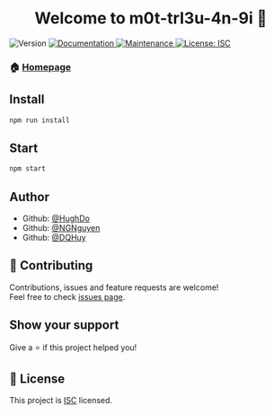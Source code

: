 <h1 align="center">Welcome to m0t-trI3u-4n-9i 👋</h1>
<p>
  <img alt="Version" src="https://img.shields.io/badge/version-1.0.0-blue.svg?cacheSeconds=2592000" />
  <a href="https://github.com/ILivS/m0t-trI3u-4n-9i#readme">
    <img alt="Documentation" src="https://img.shields.io/badge/documentation-yes-brightgreen.svg" target="_blank" />
  </a>
  <a href="https://github.com/ILivS/m0t-trI3u-4n-9i/graphs/commit-activity">
    <img alt="Maintenance" src="https://img.shields.io/badge/Maintained%3F-yes-green.svg" target="_blank" />
  </a>
  <a href="https://github.com/ILivS/m0t-trI3u-4n-9i/blob/master/LICENSE">
    <img alt="License: ISC" src="https://img.shields.io/badge/License-ISC-yellow.svg" target="_blank" />
  </a>
</p>

### 🏠 [Homepage](https://github.com/ILivS/m0t-trI3u-4n-9i#readme)

## Install

```sh
npm run install
```

## Start

```sh
npm start
```

## Author

* Github: [@HughDo](https://github.com/ILivS)
* Github: [@NGNguyen](https://github.com/damdauvaotran)
* Github: [@DQHuy](https://github.com/dqhuy140598)

## 🤝 Contributing

Contributions, issues and feature requests are welcome!<br />Feel free to check [issues page](https://github.com/ILivS/m0t-trI3u-4n-9i/issues).

## Show your support

Give a ⭐️ if this project helped you!

## 📝 License

This project is [ISC](https://github.com/ILivS/m0t-trI3u-4n-9i/blob/master/LICENSE) licensed.

